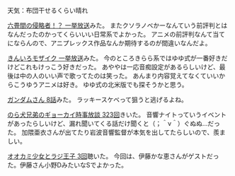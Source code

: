 天気：布団干せるくらい晴れ

[六畳間の侵略者！？ 一挙放送](http://live.nicovideo.jp/watch/lv196881600)みた。
またクソラノベかーなんていう前評判とはなんだったのかってくらいいい日常系でよかった。
アニメの前評判なんて当てにならんので、アニプレックス作品なんか期待するのが間違いなんだよ。

[きんいろモザイク 一挙放送](http://live.nicovideo.jp/watch/lv196880472)みた。
今のところきらら系ではゆゆ式が一番好きだけどこれもけっこう好きだった。
あややは一応音痴設定があるらしいけど、最後は中の人のいい声で歌ってたのは笑った。
あんまり内容覚えてなくていいからこうゆうアニメは好き。
ゆゆ式の北米版でも探そうかと思う。

[ガンダムさん 8話](http://www.b-ch.com/ttl/index.php?ttl_c=4282&mvc=2_0_230219_1)みた。
ラッキースケベって狙うと逃げるよね。

[のら犬兄弟のギョーカイ時事放談 323回](http://www.norainu-jiji.com/contents/hp0012/index02790000.html)きいた。
音響ナイトっていうイベントがあったらしいけど、漏れ聞いてくる話だけ聞くと（；＾ν＾）ぐぬぬ…だった。
加隈亜衣さんが出てたり岩波音響監督が本気を出してたらしいので、羨ましい。

[オオカミ少女とラジ王子 3回](http://hibiki-radio.jp/description/ookamishojo)聴いた。
今回は、伊藤かな恵さんがゲストだった。伊藤さん小野DみたいなSでよかった。
